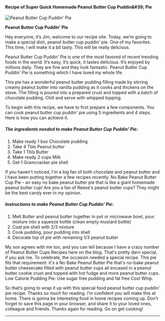             

#### Recipe of Super Quick Homemade Peanut Butter Cup Puddin&amp;#39; Pie

![Peanut Butter Cup Puddin' Pie](https://img-global.cpcdn.com/recipes/cf31e2e03841eac9/751x532cq70/peanut-butter-cup-puddin-pie-recipe-main-photo.jpg)

**Peanut Butter Cup Puddin' Pie**

Hey everyone, it’s Jim, welcome to our recipe site. Today, we’re going to make a special dish, peanut butter cup puddin' pie. One of my favorites. This time, I will make it a bit tasty. This will be really delicious.

Peanut Butter Cup Puddin' Pie is one of the most favored of recent trending foods in the world. It’s easy, it’s quick, it tastes delicious. It’s enjoyed by millions daily. They are fine and they look fantastic. Peanut Butter Cup Puddin' Pie is something which I have loved my whole life.

This pie has a wonderful peanut butter pudding filling made by stirring creamy peanut butter into vanilla pudding as it cooks and thickens on the stove. The filling is poured into a prepared crust and topped with a batch of chocolate pudding. Chill and serve with whipped topping.

To begin with this recipe, we have to first prepare a few components. You can cook peanut butter cup puddin' pie using 5 ingredients and 4 steps. Here is how you can achieve it.

##### The ingredients needed to make Peanut Butter Cup Puddin' Pie:

1.  Make ready 1 box Chocolate pudding
2.  Take 4 Tbls Peanut butter
3.  Take 1 Tbls Butter
4.  Make ready 2 cups Milk
5.  Get 1 Gramcracker pie shell

If you haven't noticed, I'm a big fan of both chocolate and peanut butter and I have been putting together a few recipes recently. No Bake Peanut Butter Cup Pie - an easy no bake peanut butter pie that is like a giant homemade peanut butter cup! Are you a fan of Reese's peanut butter cups? They might be the best candy ever in my opinion.

##### Instructions to make Peanut Butter Cup Puddin' Pie:

1.  Melt Butter and peanut butter together in pot or microwave bowl, pour mixture into a squeeze bottle (clean empty mustard bottle)
2.  Coat pie shell with 2/3 mixture
3.  Cook pudding, pour pudding into shell
4.  Decorate top of pie with remaining 1/3 peanut butter

My son agrees with me too, and you can tell because I have a crazy number of Peanut Butter Cups Recipes here on the blog. That's pretty darn special, if you ask me. To celebrate, the occasion needed a special recipe. This pie fits that requirement: it's a No Bake Peanut Butter Pie that's no-bake peanut butter cheesecake filled with peanut butter cups all encased in a peanut butter cookie crust and topped with hot fudge and more peanut butter cups. Low Calorie Pudding Pie: Use sugar free pudding and fat free Cool Whip.

So that’s going to wrap it up with this special food peanut butter cup puddin' pie recipe. Thanks so much for reading. I’m confident you will make this at home. There is gonna be interesting food in home recipes coming up. Don’t forget to save this page in your browser, and share it to your loved ones, colleague and friends. Thanks again for reading. Go on get cooking!

* * *
